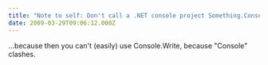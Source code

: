 ```yaml
---
title: "Note to self: Don't call a .NET console project Something.Console"
date: 2009-03-29T09:06:12.000Z
---
```

...because then you can't (easily) use Console.Write, because "Console" clashes.